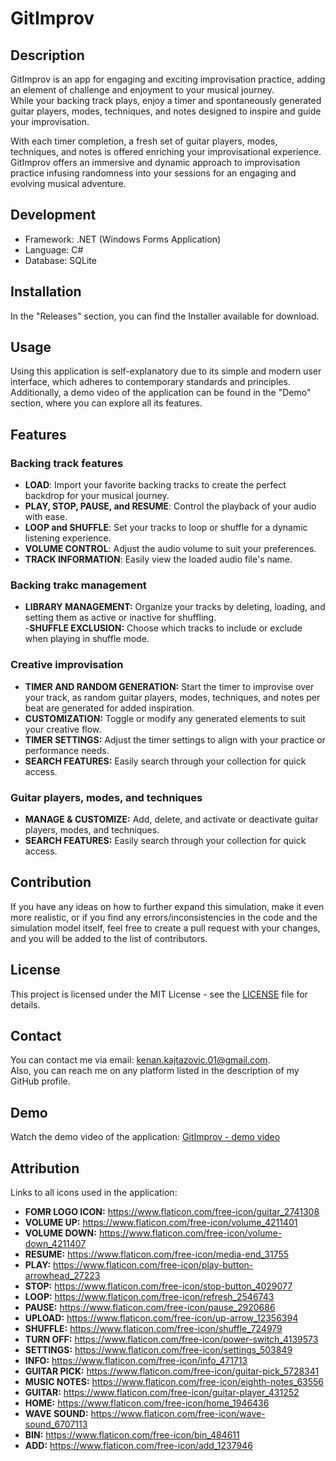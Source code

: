# GitImprov

## **Description**

GitImprov is an app for engaging and exciting improvisation practice, adding an element of challenge and enjoyment to your musical journey. <br>
While your backing track plays, enjoy a timer and spontaneously generated guitar players, modes, techniques, and notes designed to inspire and guide your improvisation. <br>

With each timer completion, a fresh set of guitar players, modes, techniques, and notes is offered enriching your improvisational experience. <br>
GitImprov offers an immersive and dynamic approach to improvisation practice infusing randomness into your sessions for an engaging and evolving musical adventure. <br>

## **Development**
- Framework: .NET (Windows Forms Application)
- Language: C#
- Database: SQLite

## **Installation**

In the \"Releases\" section, you can find the Installer available for download. </br>

## **Usage**
Using this application is self-explanatory due to its simple and modern user interface, which adheres to contemporary standards and principles. </br>
Additionally, a demo video of the application can be found in the "Demo" section, where you can explore all its features. </br>
  
## **Features**

### Backing track features

- **LOAD**: Import your favorite backing tracks to create the perfect backdrop for your musical journey. <br>
- **PLAY, STOP, PAUSE, and RESUME**: Control the playback of your audio with ease. <br>
- **LOOP and SHUFFLE**: Set your tracks to loop or shuffle for a dynamic listening experience. <br>
- **VOLUME CONTROL**: Adjust the audio volume to suit your preferences. <br>
- **TRACK INFORMATION**: Easily view the loaded audio file's name.<br>

### Backing trakc management

- **LIBRARY MANAGEMENT:** Organize your tracks by deleting, loading, and setting them as active or inactive for shuffling.  <br>
-**SHUFFLE EXCLUSION:** Choose which tracks to include or exclude when playing in shuffle mode.  <br>

### Creative improvisation

- **TIMER AND RANDOM GENERATION:** Start the timer to improvise over your track, as random guitar players, modes, techniques, and notes per beat are generated for added inspiration.  <br>
- **CUSTOMIZATION:** Toggle or modify any generated elements to suit your creative flow.  <br>
- **TIMER SETTINGS:** Adjust the timer settings to align with your practice or performance needs.  <br>
- **SEARCH FEATURES:** Easily search through your collection for quick access.  <br>

### Guitar players, modes, and techniques

- **MANAGE & CUSTOMIZE:** Add, delete, and activate or deactivate guitar players, modes, and techniques.  <br>
- **SEARCH FEATURES:** Easily search through your collection for quick access.  <br>

## **Contribution**

If you have any ideas on how to further expand this simulation, make it even more realistic, or if you find any errors/inconsistencies in the code and the simulation model itself, feel free to create a pull request with your changes, and you will be added to the list of contributors. </br>

## **License**
This project is licensed under the MIT License - see the [LICENSE](LICENSE) file for details.

## **Contact**
You can contact me via email: kenan.kajtazovic.01@gmail.com. </br>
Also, you can reach me on any platform listed in the description of my GitHub profile.</br>

## **Demo**

Watch the demo video of the application: [GitImprov - demo video](https://youtu.be/mLLS-HSwURE)

## **Attribution** 

Links to all icons used in the application:

- **FOMR LOGO ICON:** https://www.flaticon.com/free-icon/guitar_2741308  <br>
- **VOLUME UP:** https://www.flaticon.com/free-icon/volume_4211401  <br>
- **VOLUME DOWN:** https://www.flaticon.com/free-icon/volume-down_4211407  <br>
- **RESUME:** https://www.flaticon.com/free-icon/media-end_31755  <br>
- **PLAY:** https://www.flaticon.com/free-icon/play-button-arrowhead_27223  <br>
- **STOP:** https://www.flaticon.com/free-icon/stop-button_4029077  <br>
- **LOOP:** https://www.flaticon.com/free-icon/refresh_2546743  <br>
- **PAUSE:** https://www.flaticon.com/free-icon/pause_2920686  <br>
- **UPLOAD:** https://www.flaticon.com/free-icon/up-arrow_12356394  <br>
- **SHUFFLE:** https://www.flaticon.com/free-icon/shuffle_724979  <br>
- **TURN OFF:** https://www.flaticon.com/free-icon/power-switch_4139573  <br>
- **SETTINGS:** https://www.flaticon.com/free-icon/settings_503849  <br>
- **INFO:** https://www.flaticon.com/free-icon/info_471713  <br>
- **GUITAR PICK:** https://www.flaticon.com/free-icon/guitar-pick_5728341  <br>
- **MUSIC NOTES:** https://www.flaticon.com/free-icon/eighth-notes_63556  <br>
- **GUITAR:** https://www.flaticon.com/free-icon/guitar-player_431252  <br>
- **HOME:** https://www.flaticon.com/free-icon/home_1946436  <br>
- **WAVE SOUND:** https://www.flaticon.com/free-icon/wave-sound_6707113  <br>
- **BIN:** https://www.flaticon.com/free-icon/bin_484611  <br>
- **ADD:** https://www.flaticon.com/free-icon/add_1237946  <br>
